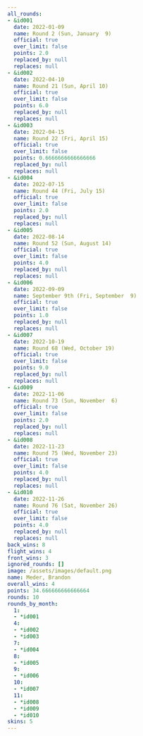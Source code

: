 ```yaml
---
all_rounds:
- &id001
  date: 2022-01-09
  name: Round 2 (Sun, January  9)
  official: true
  over_limit: false
  points: 2.0
  replaced_by: null
  replaces: null
- &id002
  date: 2022-04-10
  name: Round 21 (Sun, April 10)
  official: true
  over_limit: false
  points: 6.0
  replaced_by: null
  replaces: null
- &id003
  date: 2022-04-15
  name: Round 22 (Fri, April 15)
  official: true
  over_limit: false
  points: 0.6666666666666666
  replaced_by: null
  replaces: null
- &id004
  date: 2022-07-15
  name: Round 44 (Fri, July 15)
  official: true
  over_limit: false
  points: 2.0
  replaced_by: null
  replaces: null
- &id005
  date: 2022-08-14
  name: Round 52 (Sun, August 14)
  official: true
  over_limit: false
  points: 4.0
  replaced_by: null
  replaces: null
- &id006
  date: 2022-09-09
  name: September 9th (Fri, September  9)
  official: true
  over_limit: false
  points: 1.0
  replaced_by: null
  replaces: null
- &id007
  date: 2022-10-19
  name: Round 68 (Wed, October 19)
  official: true
  over_limit: false
  points: 9.0
  replaced_by: null
  replaces: null
- &id009
  date: 2022-11-06
  name: Round 73 (Sun, November  6)
  official: true
  over_limit: false
  points: 2.0
  replaced_by: null
  replaces: null
- &id008
  date: 2022-11-23
  name: Round 75 (Wed, November 23)
  official: true
  over_limit: false
  points: 4.0
  replaced_by: null
  replaces: null
- &id010
  date: 2022-11-26
  name: Round 76 (Sat, November 26)
  official: true
  over_limit: false
  points: 4.0
  replaced_by: null
  replaces: null
back_wins: 8
flight_wins: 4
front_wins: 3
ignored_rounds: []
image: /assets/images/default.png
name: Meder, Brandon
overall_wins: 4
points: 34.666666666666664
rounds: 10
rounds_by_month:
  1:
  - *id001
  4:
  - *id002
  - *id003
  7:
  - *id004
  8:
  - *id005
  9:
  - *id006
  10:
  - *id007
  11:
  - *id008
  - *id009
  - *id010
skins: 5
---
```

